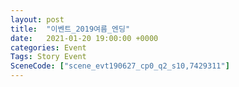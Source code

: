 ```yaml
---
layout: post
title:  "이벤트_2019여름_엔딩"
date:   2021-01-20 19:00:00 +0000
categories: Event
Tags: Story Event
SceneCode: ["scene_evt190627_cp0_q2_s10,7429311"]
---
```


